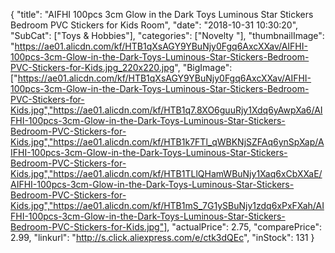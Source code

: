 {
	"title": "AIFHI 100pcs 3cm Glow in the Dark Toys Luminous Star Stickers Bedroom PVC Stickers for Kids Room",
	"date": "2018-10-31 10:30:20",
	"SubCat": ["Toys & Hobbies"],
	"categories": ["Novelty "],
	"thumbnailImage": "https://ae01.alicdn.com/kf/HTB1qXsAGY9YBuNjy0Fgq6AxcXXav/AIFHI-100pcs-3cm-Glow-in-the-Dark-Toys-Luminous-Star-Stickers-Bedroom-PVC-Stickers-for-Kids.jpg_220x220.jpg",
	"BigImage": ["https://ae01.alicdn.com/kf/HTB1qXsAGY9YBuNjy0Fgq6AxcXXav/AIFHI-100pcs-3cm-Glow-in-the-Dark-Toys-Luminous-Star-Stickers-Bedroom-PVC-Stickers-for-Kids.jpg","https://ae01.alicdn.com/kf/HTB1q7.8XO6guuRjy1Xdq6yAwpXa6/AIFHI-100pcs-3cm-Glow-in-the-Dark-Toys-Luminous-Star-Stickers-Bedroom-PVC-Stickers-for-Kids.jpg","https://ae01.alicdn.com/kf/HTB1k7FTl_qWBKNjSZFAq6ynSpXap/AIFHI-100pcs-3cm-Glow-in-the-Dark-Toys-Luminous-Star-Stickers-Bedroom-PVC-Stickers-for-Kids.jpg","https://ae01.alicdn.com/kf/HTB1TLlQHamWBuNjy1Xaq6xCbXXaE/AIFHI-100pcs-3cm-Glow-in-the-Dark-Toys-Luminous-Star-Stickers-Bedroom-PVC-Stickers-for-Kids.jpg","https://ae01.alicdn.com/kf/HTB1mS_7G1ySBuNjy1zdq6xPxFXah/AIFHI-100pcs-3cm-Glow-in-the-Dark-Toys-Luminous-Star-Stickers-Bedroom-PVC-Stickers-for-Kids.jpg"],
	"actualPrice": 2.75,
	"comparePrice": 2.99,
	"linkurl": "http://s.click.aliexpress.com/e/ctk3dQEc",
	"inStock": 131
}
